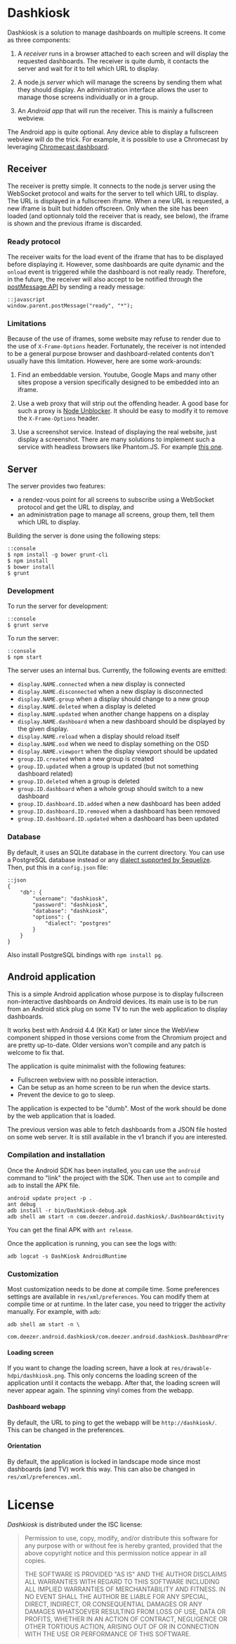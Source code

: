 # Dashkiosk

Dashkiosk is a solution to manage dashboards on multiple screens. It
come as three components:

 1. A _receiver_ runs in a browser attached to each screen and will
    display the requested dashboards. The receiver is quite dumb, it
    contacts the server and wait for it to tell which URL to display.

 2. A node.js _server_ which will manage the screens by sending them
    what they should display. An administration interface allows the
    user to manage those screens individually or in a group.
    
 3. An _Android app_ that will run the receiver. This is mainly a
    fullscreen webview.

The Android app is quite optional. Any device able to display a
fullscreen webview will do the trick. For example, it is possible to
use a Chromecast by leveraging [Chromecast dashboard][].

[Chromecast dashboard]: http://boombatower.github.io/chromecast-dashboard/sender/

## Receiver

The receiver is pretty simple. It connects to the node.js server using
the WebSocket protocol and waits for the server to tell which URL to
display. The URL is displayed in a fullscreen iframe. When a new URL
is requested, a new iframe is built but hidden offscreen. Only when
the site has been loaded (and optionnaly told the receiver that is
ready, see below), the iframe is shown and the previous iframe is
discarded.

### Ready protocol

The receiver waits for the load event of the iframe that has to be
displayed before displaying it. However, some dashboards are quite
dynamic and the `onload` event is triggered while the dashboard is not
really ready. Therefore, in the future, the receiver will also accept
to be notified through the [postMessage API][] by sending a ready
message:

    ::javascript
    window.parent.postMessage("ready", "*");

[postMessage API]: https://developer.mozilla.org/en-US/docs/Web/API/Window.postMessage

### Limitations

Because of the use of iframes, some website may refuse to render due
to the use of `X-Frame-Options` header. Fortunately, the receiver is
not intended to be a general purpose browser and dashboard-related
contents don't usually have this limitation. However, here are some
work-arounds:

 1. Find an embeddable version. Youtube, Google Maps and many other
    sites propose a version specifically designed to be embedded into
    an iframe.

 2. Use a web proxy that will strip out the offending header. A good
    base for such a proxy is [Node Unblocker][]. It should be easy to
    modify it to remove the `X-Frame-Options` header.

 3. Use a screenshot service. Instead of displaying the real website,
    just display a screenshot. There are many solutions to implement
    such a service with headless browsers like Phantom.JS. For example
    [this one][2].

[Node Unblocker]: http://nodeunblocker.com/proxy
[2]: https://github.com/fzaninotto/screenshot-as-a-service

## Server

The server provides two features:

 - a rendez-vous point for all screens to subscribe using a WebSocket
   protocol and get the URL to display, and
 - an administration page to manage all screens, group them, tell them
   which URL to display.

Building the server is done using the following steps:

    ::console
    $ npm install -g bower grunt-cli
    $ npm install
    $ bower install
    $ grunt

### Development

To run the server for development:

    ::console
    $ grunt serve
    
To run the server:

    ::console
    $ npm start

The server uses an internal bus. Currently, the following events are
emitted:

 - `display.NAME.connected` when a new display is connected
 - `display.NAME.disconnected` when a new display is disconnected
 - `display.NAME.group` when a display should change to a new group
 - `display.NAME.deleted` when a display is deleted
 - `display.NAME.updated` when another change happens on a display
 - `display.NAME.dashboard` when a new dashboard should be displayed
   by the given display.
 - `display.NAME.reload` when a display should reload itself
 - `display.NAME.osd` when we need to display something on the OSD
 - `display.NAME.viewport` when the display viewport should be updated
 - `group.ID.created` when a new group is created
 - `group.ID.updated` when a group is updated (but not something dashboard related)
 - `group.ID.deleted` when a group is deleted
 - `group.ID.dashboard` when a whole group should switch to a new dashboard
 - `group.ID.dashboard.ID.added` when a new dashboard has been added
 - `group.ID.dashboard.ID.removed` when a dashboard has been removed
 - `group.ID.dashboard.ID.updated` when a dashboard has been updated

### Database

By default, it uses an SQLite database in the current directory. You
can use a PostgreSQL database instead or any
[dialect supported by Sequelize][]. Then, put this in a `config.json`
file:

    ::json
    {
        "db": {
            "username": "dashkiosk",
            "password": "dashkiosk",
            "database": "dashkiosk",
            "options": {
                "dialect": "postgres"
            }
        }
    }

Also install PostgreSQL bindings with `npm install pg`.

[dialect supported by Sequelize]: http://sequelizejs.com/docs/latest/usage#dialects

## Android application

This is a simple Android application whose purpose is to display
fullscreen non-interactive dashboards on Android devices. Its main use
is to be run from an Android stick plug on some TV to run the web
application to display dashboards.

It works best with Android 4.4 (Kit Kat) or later since the WebView
component shipped in those versions come from the Chromium project and
are pretty up-to-date. Older versions won't compile and any patch is
welcome to fix that.

The application is quite minimalist with the following features:

 - Fullscreen webview with no possible interaction.
 - Can be setup as an home screen to be run when the device starts.
 - Prevent the device to go to sleep.

The application is expected to be "dumb". Most of the work should be
done by the web application that is loaded.

The previous version was able to fetch dashboards from a JSON file
hosted on some web server. It is still available in the v1 branch if
you are interested.

### Compilation and installation

Once the Android SDK has been installed, you can use the `android`
command to "link" the project with the SDK. Then use `ant` to compile
and `adb` to install the APK file.

    android update project -p .
    ant debug
    adb install -r bin/DashKiosk-debug.apk
    adb shell am start -n com.deezer.android.dashkiosk/.DashboardActivity

You can get the final APK with `ant release`.

Once the application is running, you can see the logs with:

    adb logcat -s DashKiosk AndroidRuntime

### Customization

Most customization needs to be done at compile time. Some preferences
settings are available in `res/xml/preferences`. You can modify them
at compile time or at runtime. In the later case, you need to trigger
the activity manually. For example, with `adb`:

    adb shell am start -n \
       com.deezer.android.dashkiosk/com.deezer.android.dashkiosk.DashboardPreferences

#### Loading screen

If you want to change the loading screen, have a look at
`res/drawable-hdpi/dashkiosk.png`. This only concerns the loading
screen of the application until it contacts the webapp. After that,
the loading screen will never appear again. The spinning vinyl comes
from the webapp.

#### Dashboard webapp

By default, the URL to ping to get the webapp will be
`http://dashkiosk/`. This can be changed in the preferences.

#### Orientation

By default, the application is locked in landscape mode since most
dashboards (and TV) work this way. This can also be changed in
`res/xml/preferences.xml`.

# License

_Dashkiosk_ is distributed under the ISC license:

 > Permission to use, copy, modify, and/or distribute this software for any
 > purpose with or without fee is hereby granted, provided that the above
 > copyright notice and this permission notice appear in all copies.
 >
 > THE SOFTWARE IS PROVIDED "AS IS" AND THE AUTHOR DISCLAIMS ALL WARRANTIES
 > WITH REGARD TO THIS SOFTWARE INCLUDING ALL IMPLIED WARRANTIES OF
 > MERCHANTABILITY AND FITNESS. IN NO EVENT SHALL THE AUTHOR BE LIABLE FOR
 > ANY SPECIAL, DIRECT, INDIRECT, OR CONSEQUENTIAL DAMAGES OR ANY DAMAGES
 > WHATSOEVER RESULTING FROM LOSS OF USE, DATA OR PROFITS, WHETHER IN AN
 > ACTION OF CONTRACT, NEGLIGENCE OR OTHER TORTIOUS ACTION, ARISING OUT OF
 > OR IN CONNECTION WITH THE USE OR PERFORMANCE OF THIS SOFTWARE.

